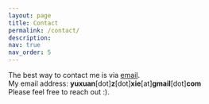```yaml
---
layout: page
title: Contact
permalink: /contact/
description: 
nav: true
nav_order: 5
---
```

The best way to contact me is via [email](mailto:yuxuan.z.xie@gmail.com).  
My email address: **yuxuan**[dot]**z**[dot]**xie**[at]**gmail**[dot]**com**    
Please feel free to reach out :). 

